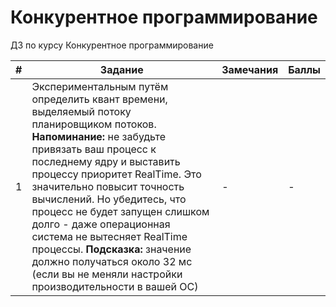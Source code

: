 # Конкурентное программирование
ДЗ по курсу Конкурентное программирование

| # | Задание | Замечания | Баллы |
|--|--|--|--|
| 1 | Экспериментальным путём определить квант времени, выделяемый потоку планировщиком потоков. **Напоминание:** не забудьте привязать ваш процесс к последнему ядру и выставить процессу приоритет RealTime. Это значительно повысит точность вычислений. Но убедитесь, что процесс не будет запущен слишком долго - даже операционная система не вытесняет RealTime процессы. **Подсказка:** значение должно получаться около 32 мс (если вы не меняли настройки производительности в вашей ОС) |- | - |
